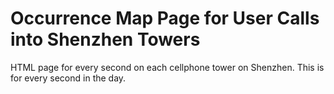 # Occurrence Map Page for User Calls into Shenzhen Towers

HTML page for every second on each cellphone tower on Shenzhen.
This is for every second in the day.
